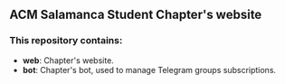 ## ACM Salamanca Student Chapter's website

### This repository contains:

- **web**: Chapter's website.
- **bot**: Chapter's bot, used to manage Telegram groups subscriptions.